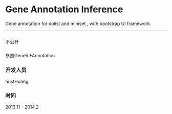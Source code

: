 Gene Annotation Inference
===

Gene annotation for dolist and miniset , with bootstrap UI framework.

---
### 
 
不公开

### 

参照GeneRIFAnnotation

### 开发人员

hustHuang

### 时间

2013.11 - 2014.2
